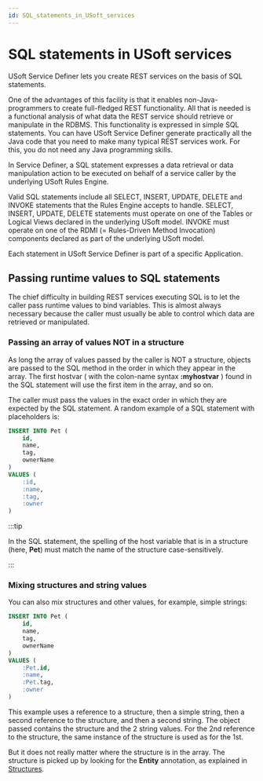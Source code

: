 ```yaml
---
id: SQL_statements_in_USoft_services
---
```


# SQL statements in USoft services

USoft Service Definer lets you create REST services on the basis of SQL statements.

One of the advantages of this facility is that it enables non-Java-programmers to create full-fledged REST functionality. All that is needed is a functional analysis of what data the REST service should retrieve or manipulate in the RDBMS. This functionality is expressed in simple SQL statements. You can have USoft Service Definer generate practically all the Java code that you need to make many typical REST services work. For this, you do not need any Java programming skills.

In Service Definer, a SQL statement expresses a data retrieval or data manipulation action to be executed on behalf of a service caller by the underlying USoft Rules Engine.

Valid SQL statements include all SELECT, INSERT, UPDATE, DELETE and INVOKE statements that the Rules Engine accepts to handle. SELECT, INSERT, UPDATE, DELETE statements must operate on one of the Tables or Logical Views declared in the underlying USoft model. INVOKE must operate on one of the RDMI (= Rules-Driven Method Invocation) components declared as part of the underlying USoft model.

Each statement in USoft Service Definer is part of a specific Application.

## Passing runtime values to SQL statements

The chief difficulty in building REST services executing SQL is to let the caller pass runtime values to bind variables. This is almost always necessary because the caller must usually be able to control which data are retrieved or manipulated.

### Passing an array of values NOT in a structure

As long the array of values passed by the caller is NOT a structure, objects are passed to the SQL method in the order in which they appear in the array. The first hostvar ( with the colon-name syntax **:myhostvar** ) found in the SQL statement will use the first item in the array, and so on.

The caller must pass the values in the exact order in which they are expected by the SQL statement. A random example of a SQL statement with placeholders is:

```sql
INSERT INTO Pet (
    id, 
    name, 
    tag, 
    ownerName
)
VALUES (
    :id, 
    :name, 
    :tag, 
    :owner
)
```


:::tip

In the SQL statement, the spelling of the host variable that is in a structure (here, **Pet**) must match the name of the structure case-sensitively.

:::

### Mixing structures and string values

You can also mix structures and other values, for example, simple strings:  

```sql
INSERT INTO Pet (
    id, 
    name, 
    tag, 
    ownerName
)
VALUES (
    :Pet.id, 
    :name, 
    :Pet.tag, 
    :owner
)
```

This example uses a reference to a structure, then a simple string, then a second reference to the structure, and then a second string. The object passed contains the structure and the 2 string values. For the 2nd reference to the structure, the same instance of the structure is used as for the 1st.

But it does not really matter where the structure is in the array. The structure is picked up by looking for the **Entity** annotation, as explained in [Structures](/Services/USoft_Service_Definer_objects/Structures.md).